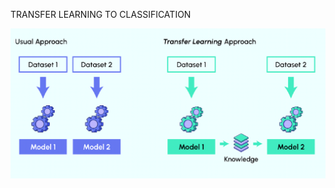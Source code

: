TRANSFER LEARNING TO CLASSIFICATION

![](https://github.com/JakubTabor/Transfer_Learning_Deep_Learning/blob/main/images/image.png)

